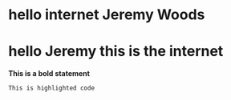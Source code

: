 # hello internet Jeremy Woods
# hello Jeremy this is the internet

**This is a bold statement**

`This is highlighted code`